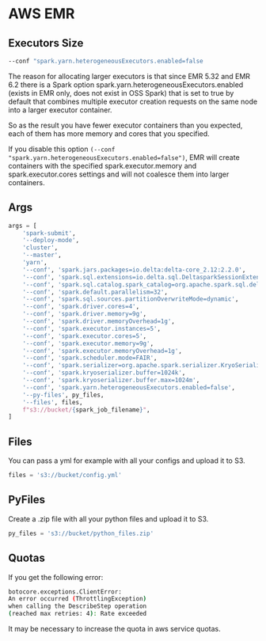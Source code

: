 # AWS EMR

## Executors Size

```bash
--conf "spark.yarn.heterogeneousExecutors.enabled=false
```

The reason for allocating larger executors is that since EMR 5.32 and EMR 6.2 there is a Spark option spark.yarn.heterogeneousExecutors.enabled (exists in EMR only, does not exist in OSS Spark) that is set to true by default that combines multiple executor creation requests on the same node into a larger executor container.

So as the result you have fewer executor containers than you expected, each of them has more memory and cores that you specified.

If you disable this option `(--conf "spark.yarn.heterogeneousExecutors.enabled=false")`, EMR will create containers with the specified spark.executor.memory and spark.executor.cores settings and will not coalesce them into larger containers.

## Args

```python
args = [
    'spark-submit',
    '--deploy-mode',
    'cluster',
    '--master',
    'yarn',
    '--conf', 'spark.jars.packages=io.delta:delta-core_2.12:2.2.0',
    '--conf', 'spark.sql.extensions=io.delta.sql.DeltasparkSessionExtension',
    '--conf', 'spark.sql.catalog.spark_catalog=org.apache.spark.sql.delta.catalog.DeltaCatalog',  # noqa: E501
    '--conf', 'spark.default.parallelism=32', 
    '--conf', 'spark.sql.sources.partitionOverwriteMode=dynamic',
    '--conf', 'spark.driver.cores=4',
    '--conf', 'spark.driver.memory=9g',
    '--conf', 'spark.driver.memoryOverhead=1g',
    '--conf', 'spark.executor.instances=5',
    '--conf', 'spark.executor.cores=5',
    '--conf', 'spark.executor.memory=9g',
    '--conf', 'spark.executor.memoryOverhead=1g',
    '--conf', 'spark.scheduler.mode=FAIR',
    '--conf', 'spark.serializer=org.apache.spark.serializer.KryoSerializer',
    '--conf', 'spark.kryoserializer.buffer=1024k',
    '--conf', 'spark.kryoserializer.buffer.max=1024m',
    '--conf', 'spark.yarn.heterogeneousExecutors.enabled=false',
    '--py-files', py_files,
    '--files', files,
    f"s3://bucket/{spark_job_filename}",
]
```

## Files

You can pass a yml for example with all your configs and upload it to S3.

```python
files = 's3://bucket/config.yml'
```

## PyFiles

Create a .zip file with all your python files and upload it to S3.

```python
py_files = 's3://bucket/python_files.zip'
```

## Quotas

If you get the following error:

```bash
botocore.exceptions.ClientError: 
An error occurred (ThrottlingException)
when calling the DescribeStep operation
(reached max retries: 4): Rate exceeded
```

It may be necessary to increase the quota in aws service quotas.